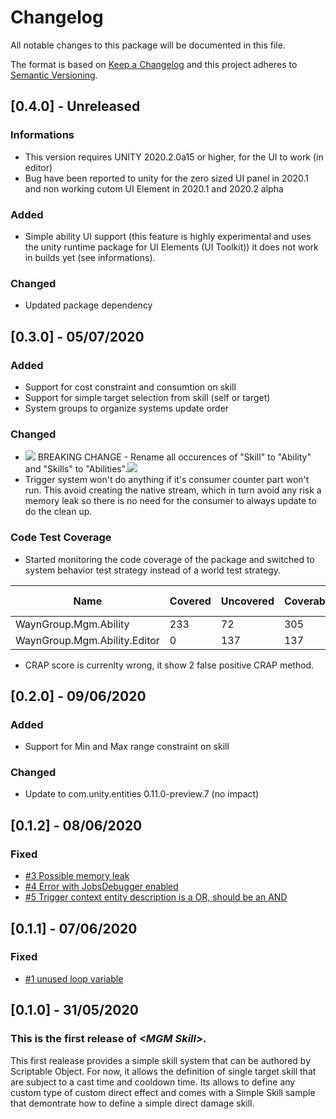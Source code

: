 # Changelog
All notable changes to this package will be documented in this file.

The format is based on [Keep a Changelog](http://keepachangelog.com/en/1.0.0/)
and this project adheres to [Semantic Versioning](http://semver.org/spec/v2.0.0.html).

## [0.4.0] - Unreleased 

### Informations

- This version requires UNITY 2020.2.0a15 or higher, for the UI to work (in editor)
- Bug have been reported to unity for the zero sized UI panel in 2020.1 and non working cutom UI Element in 2020.1 and 2020.2 alpha

### Added

- Simple ability UI support (this feature is highly experimental and uses the unity runtime package for UI Elements (UI Toolkit)) it does not work in builds yet (see informations).

### Changed 

- Updated package dependency

## [0.3.0] - 05/07/2020

### Added

- Support for cost constraint and consumtion on skill
- Support for simple target selection from skill (self or target)
- System groups to organize systems update order

### Changed 

- ![](https://upload.wikimedia.org/wikipedia/commons/thumb/f/f6/OOjs_UI_icon_alert-destructive.svg/20px-OOjs_UI_icon_alert-destructive.svg.png) BREAKING CHANGE - Rename all occurences of "Skill" to "Ability" and "Skills" to "Abilities".![](https://upload.wikimedia.org/wikipedia/commons/thumb/f/f6/OOjs_UI_icon_alert-destructive.svg/20px-OOjs_UI_icon_alert-destructive.svg.png)
- Trigger system won't do anything if it's consumer counter part won't run. This avoid creating the native stream, which in turn avoid any risk a memory leak so there is no need for the consumer to always update to do the clean up.

### Code Test Coverage

- Started monitoring the code coverage of the package and switched to system behavior test strategy instead of a world test strategy.

| Name                         | Covered | Uncovered | Coverable | Total | Line coverage |
|------------------------------|---------|-----------|-----------|-------|---------------|
| WaynGroup.Mgm.Ability        | 233     | 72        | 305       | 951   | 76.3%         |
| WaynGroup.Mgm.Ability.Editor | 0       | 137       | 137       | 546   | 0%            |


- CRAP score is currenlty wrong, it show 2 false positive CRAP method.

## [0.2.0] - 09/06/2020

### Added

- Support for Min and Max range constraint on skill

### Changed 

- Update to com.unity.entities 0.11.0-preview.7 (no impact)

## [0.1.2] - 08/06/2020

### Fixed

- [#3 Possible memory leak](https://github.com/WAYNGROUP/MGM-Skill/issues/3)
- [#4 Error with JobsDebugger enabled](https://github.com/WAYNGROUP/MGM-Skill/issues/4)
- [#5 Trigger context entity description is a OR, should be an AND](https://github.com/WAYNGROUP/MGM-Skill/issues/5)


## [0.1.1] - 07/06/2020

### Fixed

- [#1 unused loop variable](https://github.com/WAYNGROUP/MGM-Skill/pull/1)

## [0.1.0] - 31/05/2020

### This is the first release of *\<MGM Skill\>*.

This first realease provides a simple skill system that can be authored by Scriptable Object.
For now, it allows the definition of single target skill that are subject to a cast time and cooldown time.
Its allows to define any custom type of custom direct effect and comes with a Simple Skill sample that demontrate how to define a simple direct damage skill.
